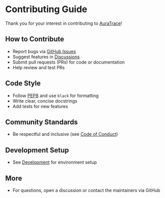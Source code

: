 # Contributing Guide

Thank you for your interest in contributing to [AuraTrace](https://github.com/Cosmos-Coder-Ray/AuraTrace.git)!

## How to Contribute
- Report bugs via [GitHub Issues](https://github.com/Cosmos-Coder-Ray/AuraTrace.git/issues)
- Suggest features in [Discussions](https://github.com/Cosmos-Coder-Ray/AuraTrace.git/discussions)
- Submit pull requests (PRs) for code or documentation
- Help review and test PRs

## Code Style
- Follow [PEP8](https://www.python.org/dev/peps/pep-0008/) and use `black` for formatting
- Write clear, concise docstrings
- Add tests for new features

## Community Standards
- Be respectful and inclusive (see [Code of Conduct](../CODE_OF_CONDUCT.md))

## Development Setup
- See [Development](development.md) for environment setup

## More
- For questions, open a discussion or contact the maintainers via GitHub 